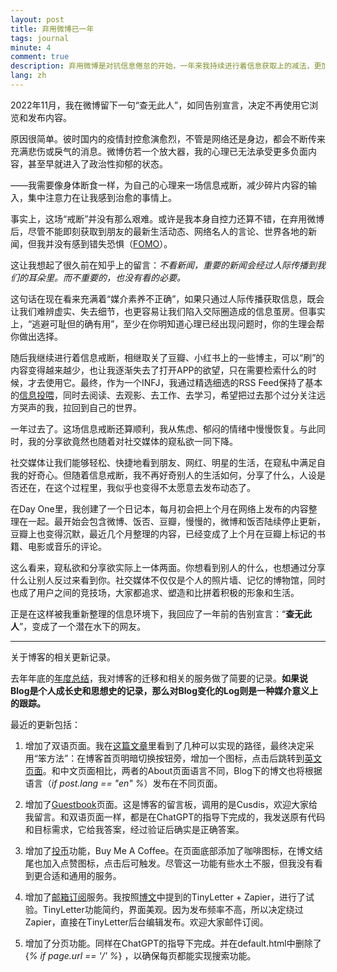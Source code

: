 ```yaml
---
layout: post
title: 弃用微博已一年
tags: journal
minute: 4
comment: true
description: 弃用微博是对抗信息倦怠的开始，一年来我持续进行着信息获取上的减法，更加专注在能够治愈自己的事情上，包括阅读、观影、工作、学习等。与此同时，当我不再痴迷于别人发布了什么，我似乎也不愿去分享什么了。这么看来，社交媒体不仅仅是照片墙，更是人们的竞技场。此外，本文还记录博客更新的情况。
lang: zh
---
```

2022年11月，我在微博留下一句“查无此人”，如同告别宣言，决定不再使用它浏览和发布内容。

原因很简单。彼时国内的疫情封控愈演愈烈，不管是网络还是身边，都会不断传来充满悲伤或戾气的消息。微博仿若一个放大器，我的心理已无法承受更多负面内容，甚至早就进入了政治性抑郁的状态。

——我需要像身体断食一样，为自己的心理来一场信息戒断，减少碎片内容的输入，集中注意力在让我感到治愈的事情上。

事实上，这场“戒断”并没有那么艰难。或许是我本身自控力还算不错，在弃用微博后，尽管不能即刻获取到朋友的最新生活动态、网络名人的言论、世界各地的新闻，但我并没有感到错失恐惧（[FOMO](https://memozine.me/2021/09/16/fomo-and-ifs)）。

这让我想起了很久前在知乎上的留言：*不看新闻，重要的新闻会经过人际传播到我们的耳朵里。而不重要的，也没有看的必要。*

这句话在现在看来充满着“媒介素养不正确”，如果只通过人际传播获取信息，既会让我们难辨虚实、失去细节，也更容易让我们陷入交际圈造成的信息茧房。但事实上，“逃避可耻但的确有用”，至少在你明知道心理已经出现问题时，你的生理会帮你做出选择。

随后我继续进行着信息戒断，相继取关了豆瓣、小红书上的一些博主，可以“刷”的内容变得越来越少，也让我逐渐失去了打开APP的欲望，只在需要检索什么的时候，才去使用它。最终，作为一个INFJ，我通过精选细选的RSS Feed保持了基本的[信息投喂](https://memozine.me/2023/06/02/my-digital-toolbox#资讯工具)，同时去阅读、去观影、去工作、去学习，希望把过去那个过分关注远方哭声的我，拉回到自己的世界。

一年过去了。这场信息戒断还算顺利，我从焦虑、郁闷的情绪中慢慢恢复。与此同时，我的分享欲竟然也随着对社交媒体的窥私欲一同下降。

社交媒体让我们能够轻松、快捷地看到朋友、网红、明星的生活，在窥私中满足自我的好奇心。但随着信息戒断，我不再好奇别人的生活如何，分享了什么，人设是否还在，在这个过程里，我似乎也变得不太愿意去发布动态了。

在Day One里，我创建了一个日记本，每月初会把上个月在网络上发布的内容整理在一起。最开始会包含微博、饭否、豆瓣，慢慢的，微博和饭否陆续停止更新，豆瓣上也变得沉默，最近几个月整理的内容，已经变成了上个月在豆瓣上标记的书籍、电影或音乐的评论。

这么看来，窥私欲和分享欲实际上一体两面。你想看到别人的什么，也想通过分享什么让别人反过来看到你。社交媒体不仅仅是个人的照片墙、记忆的博物馆，同时也成了用户之间的竞技场，大家都追求、塑造和比拼着积极的形象和生活。

正是在这样被我重新整理的信息环境下，我回应了一年前的告别宣言：“**查无此人**”，变成了一个潜在水下的网友。

---

关于博客的相关更新记录。

去年年底的[年度总结](https://memozine.me/2022/12/31/the-tail-of-2022)，我对博客的迁移和相关的服务做了简要的记录。**如果说Blog是个人成长史和思想史的记录，那么对Blog变化的Log则是一种媒介意义上的跟踪。**

最近的更新包括：

1. 增加了双语页面。我在[这篇文章](https://slowlythinking.github.io/2019/07/BlogWriting_Bilingual_Site_with_jekyll/)里看到了几种可以实现的路径，最终决定采用“笨方法”：在博客首页明暗切换按钮旁，增加一个图标，点击后跳转到[英文页面](https://memozine.me/en/)。和中文页面相比，两者的About页面语言不同，Blog下的博文也将根据语言（*if post.lang == "en" %*）发布在不同页面。

2. 增加了[Guestbook](https://memozine.me/guestbook/)页面。这是博客的留言板，调用的是Cusdis，欢迎大家给我留言。和双语页面一样，都是在ChatGPT的指导下完成的，我发送原有代码和目标需求，它给我答案，经过验证后确实是正确答案。

3. 增加了[投币](https://www.buymeacoffee.com/memozine)功能，Buy Me A Coffee。在页面底部添加了咖啡图标，在博文结尾也加入点赞图标，点击后可触发。尽管这一功能有些水土不服，但我没有看到更合适和通用的服务。

4. 增加了[邮箱订阅](https://memozine.me/zh/subscribe/)服务。我按照[博文](https://irithys.com/p/blog-newsletter/)中提到的TinyLetter + Zapier，进行了试验。TinyLetter功能简约，界面美观。因为发布频率不高，所以决定绕过Zapier，直接在TinyLetter后台编辑发布。欢迎大家邮件订阅。

5. 增加了分页功能。同样在ChatGPT的指导下完成。并在default.html中删除了 {*% if page.url == '/' %*} ，以确保每页都能实现搜索功能。
